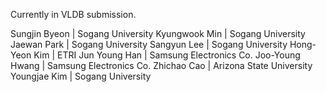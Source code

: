 Currently in VLDB submission.

Sungjin Byeon     | Sogang University
Kyungwook Min     | Sogang University
Jaewan Park       | Sogang University
Sangyun Lee       | Sogang University
Hong-Yeon Kim     | ETRI
Jun Young Han     | Samsung Electronics Co.
Joo-Young Hwang   | Samsung Electronics Co.
Zhichao Cao       | Arizona State University
Youngjae Kim      | Sogang University
